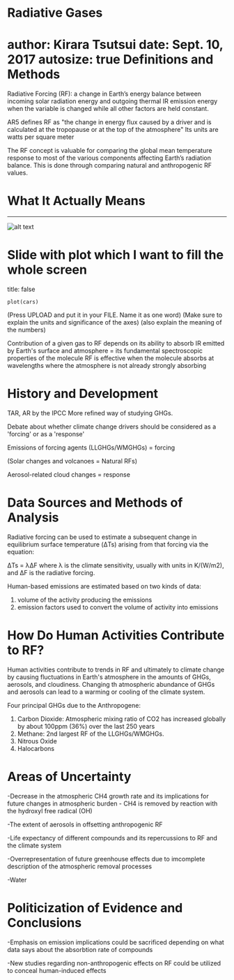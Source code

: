 
Radiative Gases
========================================================
author: Kirara Tsutsui
date: Sept. 10, 2017
autosize: true
Definitions and Methods
========================================================
Radiative Forcing (RF): a change in Earth’s energy balance between incoming solar radiation energy and outgoing thermal IR emission energy when the variable is changed while all other factors are held constant. 

AR5 defines RF as "the change in energy flux caused by a driver and is calculated at the tropopause or at the top of the atmosphere" 
Its units are watts per square meter 

The RF concept is valuable for comparing the global mean temperature response to most of the various components affecting Earth’s radiation balance. This is done through comparing natural and anthropogenic RF values.


What It Actually Means
==================
***
![alt text](AR5RF.jpg)

Slide with plot which I want to fill the whole screen
========================================================
title: false
```{r, echo=FALSE,out.height="2000px",out.width="2000px"}
plot(cars)
```

(Press UPLOAD and put it in your FILE. Name it as one word)
(Make sure to explain the units and significance of the axes) (also explain the meaning of the numbers)

Contribution of a given gas to RF depends on its ability to absorb IR emitted by Earth's surface and atmosphere = its fundamental spectroscopic properties of the molecule 
RF is effective when the molecule absorbs at wavelengths where the atmosphere is not already strongly absorbing


History and Development
==========
TAR, AR by the IPCC
More refined way of studying GHGs.

Debate about whether climate change drivers should be considered as a 'forcing' or as a 'response' 

Emissions of forcing agents (LLGHGs/WMGHGs) = forcing 

(Solar changes and volcanoes = Natural RFs)

Aerosol-related cloud changes = response

Data Sources and Methods of Analysis
==================

Radiative forcing can be used to estimate a subsequent change in equilibrium surface temperature (ΔTs) arising from that forcing via the equation:

ΔTs = λΔF
where λ is the climate sensitivity, usually with units in K/(W/m2), and ΔF is the radiative forcing.

Human-based emissions are estimated based on two kinds of data:
1. volume of the activity producing the emissions
2. emission factors used to convert the volume of activity into emissions

How Do Human Activities Contribute to RF?
===================

Human activities contribute to trends in RF and ultimately to climate change by causing fluctuations in Earth's atmosphere in the amounts of GHGs, aerosols, and cloudiness. Changing th atmospheric abundance of GHGs and aerosols can lead to a warming or cooling of the climate system. 

Four principal GHGs due to the Anthropogene:
1. Carbon Dioxide: Atmospheric mixing ratio of CO2 has increased globally by about 100ppm (36%) over the last 250 years 
2. Methane: 2nd largest RF of the LLGHGs/WMGHGs. 
3. Nitrous Oxide
4. Halocarbons 


Areas of Uncertainty
===================
-Decrease in the atmospheric CH4 growth rate and its implications for future changes in atmospheric burden - CH4 is removed by reaction with the hydroxyl free radical (OH)

-The extent of aerosols in offsetting anthropogenic RF

-Life expectancy of different compounds and its repercussions to RF and the climate system

-Overrepresentation of future greenhouse effects due to imcomplete description of the atmospheric removal processes

-Water


Politicization of Evidence and Conclusions
===================

-Emphasis on emission implications could be sacrificed depending on what data says about the absorbtion rate of compounds

-New studies regarding non-anthropogenic effects on RF could be utilized to conceal human-induced effects
